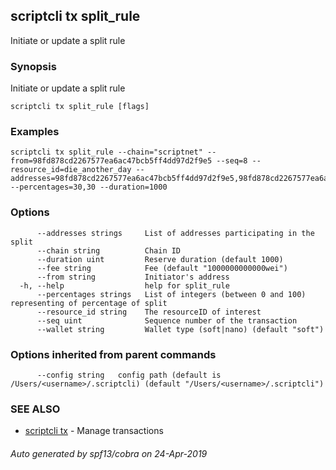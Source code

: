 ## scriptcli tx split_rule

Initiate or update a split rule

### Synopsis

Initiate or update a split rule

```
scriptcli tx split_rule [flags]
```

### Examples

```
scriptcli tx split_rule --chain="scriptnet" --from=98fd878cd2267577ea6ac47bcb5ff4dd97d2f9e5 --seq=8 --resource_id=die_another_day --addresses=98fd878cd2267577ea6ac47bcb5ff4dd97d2f9e5,98fd878cd2267577ea6ac47bcb5ff4dd97d2f9e5 --percentages=30,30 --duration=1000
```

### Options

```
      --addresses strings     List of addresses participating in the split
      --chain string          Chain ID
      --duration uint         Reserve duration (default 1000)
      --fee string            Fee (default "1000000000000wei")
      --from string           Initiator's address
  -h, --help                  help for split_rule
      --percentages strings   List of integers (between 0 and 100) representing of percentage of split
      --resource_id string    The resourceID of interest
      --seq uint              Sequence number of the transaction
      --wallet string         Wallet type (soft|nano) (default "soft")
```

### Options inherited from parent commands

```
      --config string   config path (default is /Users/<username>/.scriptcli) (default "/Users/<username>/.scriptcli")
```

### SEE ALSO

* [scriptcli tx](scriptcli_tx.md)	 - Manage transactions

###### Auto generated by spf13/cobra on 24-Apr-2019

